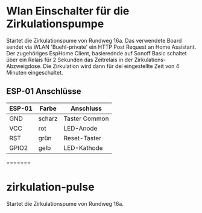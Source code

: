 # Wlan Einschalter für die Zirkulationspumpe

Startet die Zirkulationspume von Rundweg 16a. 
Das verwendete Board sendet via WLAN 'Buehl-private' ein HTTP Post Request an Home Assistant. Der zugehöriges EspHome Client, basierednde auf Sonoff Basic schaltet über ein Relais für 2 Sekunden das Zeitrelais in der Zirkulations-Abzweigdose. Die Zirkulation wird dann für dei eingestellte Zeit von 4 Minuten eingeschaltet.



## ESP-01 Anschlüsse
| ESP-01   | Farbe    | Anschluss      |
| -------- | -------- | -------------- |
| GND      | scharz   | Taster Common  |
| VCC      | rot      | LED-Anode      |
| RST      | grün     | Reset-Taster   |
| GPIO2    | gelb     | LED-Kathode    |


=======
# zirkulation-pulse
Startet die Zirkulationspume von Rundweg 16a. 

